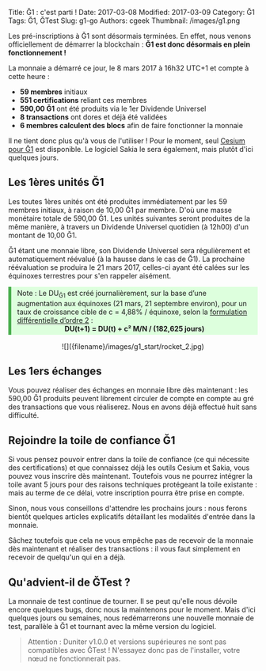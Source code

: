 Title: Ğ1 : c'est parti !
Date: 2017-03-08
Modified: 2017-03-09
Category: Ğ1
Tags: Ğ1, ĞTest
Slug: g1-go
Authors: cgeek
Thumbnail: /images/g1.png

Les pré-inscriptions à Ğ1 sont désormais terminées. En effet, nous venons officiellement de démarrer la blockchain : **Ğ1 est donc désormais en plein fonctionnement !**

La monnaie a démarré ce jour, le 8 mars 2017 à 16h32 UTC+1 et compte à cette heure : 

* **59 membres** initiaux
* **551 certifications** reliant ces membres
* **590,00 Ğ1** ont été produits via le 1er Dividende Universel
* **8 transactions** ont dores et déjà été validées
* **6 membres calculent des blocs** afin de faire fonctionner la monnaie

Il ne tient donc plus qu'à vous de l'utiliser ! Pour le moment, seul [Cesium pour Ğ1](https://g1.duniter.fr) est disponible. Le logiciel Sakia le sera également, mais plutôt d'ici quelques jours.

## Les 1ères unités Ğ1

Les toutes 1ères unités ont été produites immédiatement par les 59 membres initiaux, à raison de 10,00 Ğ1 par membre. D'où une masse monétaire totale de 590,00 Ğ1. Les unités suivantes seront produites de la même manière, à travers un Dividende Universel quotidien (à 12h00) d'un montant de 10,00 Ğ1.

Ğ1 étant une monnaie libre, son Dividende Universel sera régulièrement et automatiquement réévalué (à la hausse dans le cas de Ğ1). La prochaine réévaluation se produira le 21 mars 2017, celles-ci ayant été calées sur les équinoxes terrestres pour s'en rappeler aisément.

<div style="background-color: #ddffdd; border-left: 6px solid #4CAF50; margin-bottom: 15px; padding: 4px 12px;">
Note : Le DU<sub>Ğ1</sub> est créé journalièrement, sur la base d’une augmentation aux équinoxes (21 mars, 21 septembre environ), pour un taux de croissance cible de c = 4,88% / équinoxe, selon la <a href="http://www.creationmonetaire.info/2016/09/dug-et-dividende-universel-dordre-n.html" target="_blank">formulation différentielle d’ordre 2</a> :<br>
<center><b>DU(t+1) = DU(t) + c² M/N / (182,625 jours)</b></center>
</div>

<center>![]({filename}/images/g1_start/rocket_2.jpg)</center>

## Les 1ers échanges

Vous pouvez réaliser des échanges en monnaie libre dès maintenant : les 590,00 Ğ1 produits peuvent librement circuler de compte en compte au gré des transactions que vous réaliserez. Nous en avons déjà effectué huit sans difficulté.

## Rejoindre la toile de confiance Ğ1

Si vous pensez pouvoir entrer dans la toile de confiance (ce qui nécessite des certifications) et que connaissez déjà les outils Cesium et Sakia, vous pouvez vous inscrire dès maintenant. Toutefois vous ne pourrez intégrer la toile avant 5 jours pour des raisons techniques protégeant la toile existante : mais au terme de ce délai, votre inscription pourra être prise en compte.

Sinon, nous vous conseillons d'attendre les prochains jours : nous ferons bientôt quelques articles explicatifs détaillant les modalités d'entrée dans la monnaie.

Sâchez toutefois que cela ne vous empêche pas de recevoir de la monnaie dès maintenant et réaliser des transactions : il vous faut simplement en recevoir de quelqu'un qui en a déjà.

## Qu'advient-il de ĞTest ?

La monnaie de test continue de tourner. Il se peut qu'elle nous dévoile encore quelques bugs, donc nous la maintenons pour le moment. Mais d'ici quelques jours ou semaines, nous redémarrerons une nouvelle monnaie de test, parallèle à Ğ1 et tournant avec la même version du logiciel.

> Attention : Duniter v1.0.0 et versions supérieures ne sont pas compatibles avec ĞTest ! N'essayez donc pas de l'installer, votre nœud ne fonctionnerait pas.
